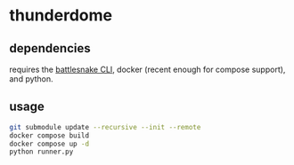 # thunderdome

## dependencies

requires the [battlesnake CLI](https://github.com/BattlesnakeOfficial/rules),
docker (recent enough for compose support), and python.

## usage

```bash
git submodule update --recursive --init --remote
docker compose build
docker compose up -d
python runner.py
```
